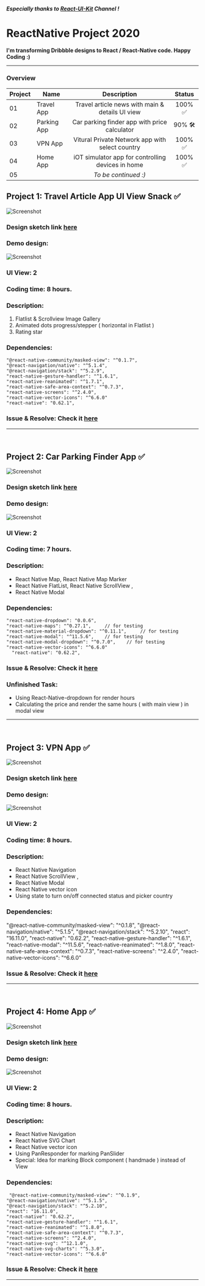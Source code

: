 ##### Especially thanks to [React-UI-Kit](https://www.youtube.com/channel/UCfREdW8U8p9AHDZwau3lapw/about) Channel !
# ReactNative Project 2020

**I'm transforming Dribbble designs to React / React-Native code. Happy Coding :)**
<hr/>

### Overview
| Project | Name | Description | Status | 
| ------ | ------ | :------: | :------: | 
| 01 | Travel App | Travel article news with main & details UI view | 100% :white_check_mark: |
| 02 | Parking App | Car parking finder app with price calculator | 90% :hammer_and_wrench: |
| 03 | VPN App | Vitural Private Network app with select country | 100% :white_check_mark: |
| 04 | Home App | iOT simulator app for controlling devices in home | 100% :white_check_mark: |
| 05 || *To be continued :)* ||

## Project 1: Travel Article App UI	View Snack	✅

![Screenshot](travelApp.png)

### Design sketch link [here](https://camo.githubusercontent.com/7a5c07fe2cf40e5401dbee62a94994f82a4b0bc9/68747470733a2f2f63646e2e6472696262626c652e636f6d2f75736572732f313633313630372f73637265656e73686f74732f353731373931372f6174746163686d656e74732f313233343835312f5f5f5f5f2d312e302e706e67)

### Demo design:
![Screenshot](travelAppDesign.png)

### UI View:  2

### Coding time: 8 hours.
### Description:
1. Flatlist & Scrollview Image Gallery
2. Animated dots progress/stepper ( horizontal in Flatlist ) 
3. Rating star 

### Dependencies: 
    "@react-native-community/masked-view": "^0.1.7",
    "@react-navigation/native": "^5.1.4",
    "@react-navigation/stack": "^5.2.9",
    "react-native-gesture-handler": "^1.6.1",
    "react-native-reanimated": "^1.7.1",
    "react-native-safe-area-context": "^0.7.3",
    "react-native-screens": "^2.4.0",
    "react-native-vector-icons": "^6.6.0"
    "react-native": "0.62.1",

### Issue & Resolve: Check it [here](https://github.com/tomhagen/dribble2ReactNative/issues)

<hr/>
</br>


## Project 2: Car Parking Finder App	✅

![Screenshot](parkingApp.png)

### Design sketch link [here](https://camo.githubusercontent.com/8601ada4322a6ce79b90eadc3f41349b018e07c8/68747470733a2f2f63646e2e6472696262626c652e636f6d2f75736572732f3338363838332f73637265656e73686f74732f353336313738302f6174746163686d656e74732f313136323532382f30373130323031382d64657369676e2e706e67)

### Demo design:
![Screenshot](parkingAppDesign.png)

### UI View:  2

### Coding time: 7 hours.
### Description:
- React Native Map, React Native Map Marker
- React Native FlatList, React Native ScrollView , 
- React Native Modal

### Dependencies: 
    "react-native-dropdown": "0.0.6",
    "react-native-maps": "^0.27.1",     // for testing
    "react-native-material-dropdown": "^0.11.1",     // for testing
    "react-native-modal": "^11.5.6",    // for testing
    "react-native-modal-dropdown": "^0.7.0",    // for testing
    "react-native-vector-icons": "^6.6.0"
      "react-native": "0.62.2",

### Issue & Resolve: Check it [here](https://github.com/tomhagen/dribble2ReactNative/issues)

### Unfinished Task: 
- Using React-Native-dropdown for render hours
- Calculating the price and render the same hours ( with main view ) in modal view 

<hr/>
</br>

## Project 3: VPN App	✅

![Screenshot](vpnApp.gif)

### Design sketch link [here](https://camo.githubusercontent.com/a2b9a05f6c2977425df30ead06e36f5748a2fea4/68747470733a2f2f70726f6a6563743336352e64657369676e2f77702d636f6e74656e742f75706c6f6164732f323031382f31302f30353130323031382d64657369676e2e706e67)

### Demo design:
![Screenshot](vpnAppDesign.png)

### UI View:  2

### Coding time: 8 hours.
### Description:
- React Native Navigation
- React Native ScrollView , 
- React Native Modal
- React Native vector icon
- Using state to turn on/off connected status and picker country

### Dependencies: 
   "@react-native-community/masked-view": "^0.1.8",
    "@react-navigation/native": "^5.1.5",
    "@react-navigation/stack": "^5.2.10",
    "react": "16.11.0",
    "react-native": "0.62.2",
    "react-native-gesture-handler": "^1.6.1",
    "react-native-modal": "^11.5.6",
    "react-native-reanimated": "^1.8.0",
    "react-native-safe-area-context": "^0.7.3",
    "react-native-screens": "^2.4.0",
    "react-native-vector-icons": "^6.6.0"

### Issue & Resolve: Check it [here](https://github.com/tomhagen/dribble2ReactNative/issues)


<hr/>
</br>

## Project 4: Home App	✅

![Screenshot](homeApp.gif)

### Design sketch link [here](https://camo.githubusercontent.com/d8057ab9716ab6c32fdc98fd21642b56a498194c/68747470733a2f2f63646e2e6472696262626c652e636f6d2f75736572732f3936383335342f73637265656e73686f74732f343538353234332f6174746163686d656e74732f313033363637392f736d6172745f686f6d655f6170705f75695f6174746163686d656e742e706e67)

### Demo design:
![Screenshot](homeAppDesign.png)

### UI View:  2

### Coding time: 8 hours.
### Description:
- React Native Navigation 
- React Native SVG Chart
- React Native vector icon
- Using PanResponder for marking PanSlider
- Special: Idea for marking Block component ( handmade ) instead of View

### Dependencies: 
     "@react-native-community/masked-view": "^0.1.9",
    "@react-navigation/native": "^5.1.5",
    "@react-navigation/stack": "^5.2.10",
    "react": "16.11.0",
    "react-native": "0.62.2",
    "react-native-gesture-handler": "^1.6.1",
    "react-native-reanimated": "^1.8.0",
    "react-native-safe-area-context": "^0.7.3",
    "react-native-screens": "^2.4.0",
    "react-native-svg": "^12.1.0",
    "react-native-svg-charts": "^5.3.0",
    "react-native-vector-icons": "^6.6.0"

### Issue & Resolve: Check it [here](https://github.com/tomhagen/dribble2ReactNative/issues)


<hr/>
